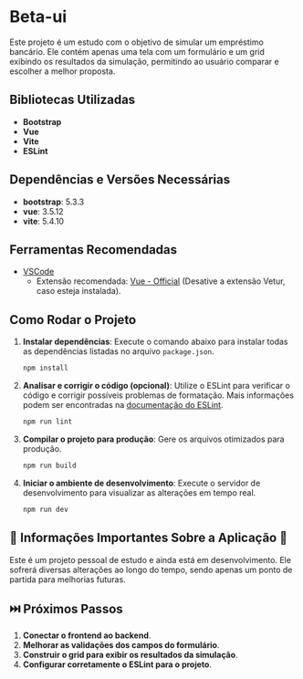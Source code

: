 # Beta-ui

Este projeto é um estudo com o objetivo de simular um empréstimo bancário. Ele contém apenas uma tela com um formulário e um grid exibindo os resultados da simulação, permitindo ao usuário comparar e escolher a melhor proposta.

## Bibliotecas Utilizadas

- **Bootstrap**
- **Vue**
- **Vite**
- **ESLint**

## Dependências e Versões Necessárias

- **bootstrap**: 5.3.3
- **vue**: 3.5.12
- **vite**: 5.4.10

## Ferramentas Recomendadas

- [VSCode](https://code.visualstudio.com/)
  - Extensão recomendada: [Vue - Official](https://marketplace.visualstudio.com/items?itemName=Vue.volar) (Desative a extensão Vetur, caso esteja instalada).

## Como Rodar o Projeto

1. **Instalar dependências**:
   Execute o comando abaixo para instalar todas as dependências listadas no arquivo `package.json`.

   ```sh
   npm install
   ```

2. **Analisar e corrigir o código (opcional)**:
   Utilize o ESLint para verificar o código e corrigir possíveis problemas de formatação.
   Mais informações podem ser encontradas na [documentação do ESLint](https://eslint.org/).

   ```sh
   npm run lint
   ```

3. **Compilar o projeto para produção**:
   Gere os arquivos otimizados para produção.

   ```sh
   npm run build
   ```

4. **Iniciar o ambiente de desenvolvimento**:
   Execute o servidor de desenvolvimento para visualizar as alterações em tempo real.

   ```sh
   npm run dev
   ```

## 📌 Informações Importantes Sobre a Aplicação 📌

Este é um projeto pessoal de estudo e ainda está em desenvolvimento. Ele sofrerá diversas alterações ao longo do tempo, sendo apenas um ponto de partida para melhorias futuras.

## ⏭️ Próximos Passos

1. **Conectar o frontend ao backend**.
2. **Melhorar as validações dos campos do formulário**.
3. **Construir o grid para exibir os resultados da simulação**.
4. **Configurar corretamente o ESLint para o projeto**.

